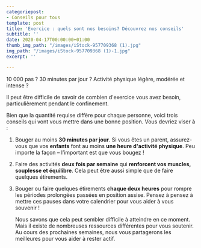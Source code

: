 ```yaml
---
categoriepost:
- Conseils pour tous
template: post
title: 'Exercice : quels sont nos besoins? Découvrez nos conseils'
subtitle: ''
date: 2020-04-17T00:00:00+01:00
thumb_img_path: "/images/iStock-957709368 (1).jpg"
img_path: "/images/iStock-957709368 (1)-1.jpg"
excerpt: ''

---
```

10 000 pas ? 30 minutes par jour ? Activité physique légère, modérée et intense ?

Il peut être difficile de savoir de combien d'exercice vous avez besoin, particulièrement pendant le confinement.

Bien que la quantité requise diffère pour chaque personne, voici trois conseils qui vont vous mettre dans une bonne position. Vous devriez viser à :

1. Bouger au moins **30 minutes par jour**. Si vous êtes un parent, assurez-vous que vos **enfants** font au moins **une heure d'activité physique**. Peu importe la façon – l’important est que vous bougez !
2. Faire des activités **deux fois par semaine** qui **renforcent vos muscles, souplesse et équilibre**. Cela peut être aussi simple que de faire quelques étirements.
3. Bouger ou faire quelques étirements **chaque deux heures** pour rompre les périodes prolongées passées en position assise. Pensez à pensez à mettre ces pauses dans votre calendrier pour vous aider à vous souvenir !

   Nous savons que cela peut sembler difficile à atteindre en ce moment. Mais il existe de nombreuses ressources différentes pour vous soutenir. Au cours des prochaines semaines, nous vous partagerons les meilleures pour vous aider à rester actif.